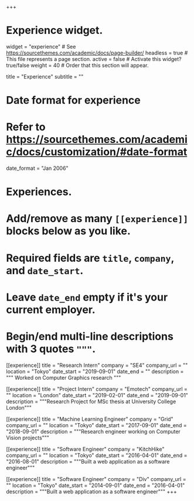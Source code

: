 +++
# Experience widget.
widget = "experience"  # See https://sourcethemes.com/academic/docs/page-builder/
headless = true  # This file represents a page section.
active = false  # Activate this widget? true/false
weight = 40  # Order that this section will appear.

title = "Experience"
subtitle = ""

# Date format for experience
#   Refer to https://sourcethemes.com/academic/docs/customization/#date-format
date_format = "Jan 2006"

# Experiences.
#   Add/remove as many `[[experience]]` blocks below as you like.
#   Required fields are `title`, `company`, and `date_start`.
#   Leave `date_end` empty if it's your current employer.
#   Begin/end multi-line descriptions with 3 quotes `"""`.
[[experience]]
  title = "Research Intern"
  company = "SE4"
  company_url = ""
  location = "Tokyo"
  date_start = "2019-09-01"
  date_end = ""
  description = """
  Worked on Computer Graphics research
  """

[[experience]]
  title = "Project Intern"
  company = "Emotech"
  company_url = ""
  location = "London"
  date_start = "2019-02-01"
  date_end = "2019-09-01"
  description = """Research Project for MSc thesis at University College London"""

[[experience]]
  title = "Machine Learning Engineer"
  company = "Grid"
  company_url = ""
  location = "Tokyo"
  date_start = "2017-09-01"
  date_end = "2018-09-01"
  description = """Research engineer working on Computer Vision projects"""

[[experience]]
  title = "Software Engineer"
  company = "KitchHike"
  company_url = ""
  location = "Tokyo"
  date_start = "2016-04-01"
  date_end = "2016-08-01"
  description = """Built a web application as a software engineer"""

[[experience]]
  title = "Software Engineer"
  company = "Div"
  company_url = ""
  location = "Tokyo"
  date_start = "2014-09-01"
  date_end = "2016-04-01"
  description = """Built a web application as a software engineer"""
+++
